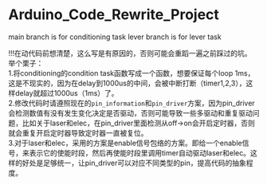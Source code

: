 # Arduino_Code_Rewrite_Project
main branch is for conditioning task
lever branch is for lever task

!!!在动代码前想清楚，这么写是有原因的，否则可能会重蹈一遍之前踩过的坑。    
举个栗子：    
1.将conditioning的condition task函数写成一个函数，想要保证每个loop 1ms，这是不现实的，因为在delay到1000us的中间，会被中断打断（timer1,2,3），这样delay就超过1000us（1ms）了。     
2.修改代码时请遵照现在的`pin_information`和`pin_driver`方案，因为pin_driver会检测数值有没有发生变化决定是否驱动，否则可能导致一些多驱动和重复驱动问题，比如关于laser和elec，在pin_driver里面检测从off->on会开启定时器，否则就会重复开启定时器导致定时器一直被复位。         
3.对于laser和elec，采用的方案是enable信号包络的方案。即给一个enable信号，来表示它的使能时段，然后再使能时段里调用timer自动驱动laser和elec。这样的好处是足够统一，让pin_driver可以对应不同类型的pin，提高代码的抽象程度。     

